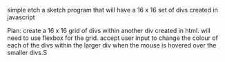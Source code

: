 simple etch a sketch program that will have a 16 x 16 set of divs created in javascript


Plan:
create a 16 x 16 grid of divs within another div created in html. will need to use flexbox for the grid.
accept user input to change the colour of each of the divs within the larger div when the mouse is hovered over the smaller divs.S
